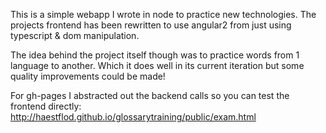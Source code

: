 ﻿This is a simple webapp I wrote in node to practice new technologies. The projects frontend has been rewritten to use angular2 from just using typescript & dom manipulation. 

The idea behind the project itself though was to practice words from 1 language to another. Which it does well in its current iteration but some quality improvements could be made!

For gh-pages I abstracted out the backend calls so you can test the frontend directly:
http://haestflod.github.io/glossarytraining/public/exam.html

